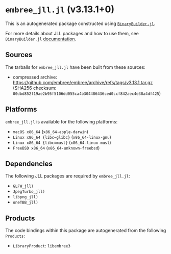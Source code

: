 # `embree_jll.jl` (v3.13.1+0)

This is an autogenerated package constructed using [`BinaryBuilder.jl`](https://github.com/JuliaPackaging/BinaryBuilder.jl).

For more details about JLL packages and how to use them, see `BinaryBuilder.jl` [documentation](https://juliapackaging.github.io/BinaryBuilder.jl/dev/jll/).

## Sources

The tarballs for `embree_jll.jl` have been built from these sources:

* compressed archive: https://github.com/embree/embree/archive/refs/tags/v3.13.1.tar.gz (SHA256 checksum: `00dbd852f19ae2b95f5106dd055ca4b304486436ced0ccf842aec4e38a4df425`)

## Platforms

`embree_jll.jl` is available for the following platforms:

* `macOS x86_64` (`x86_64-apple-darwin`)
* `Linux x86_64 {libc=glibc}` (`x86_64-linux-gnu`)
* `Linux x86_64 {libc=musl}` (`x86_64-linux-musl`)
* `FreeBSD x86_64` (`x86_64-unknown-freebsd`)

## Dependencies

The following JLL packages are required by `embree_jll.jl`:

* `GLFW_jll)`
* `JpegTurbo_jll)`
* `libpng_jll)`
* `oneTBB_jll)`

## Products

The code bindings within this package are autogenerated from the following `Products`:

* `LibraryProduct`: `libembree3`
